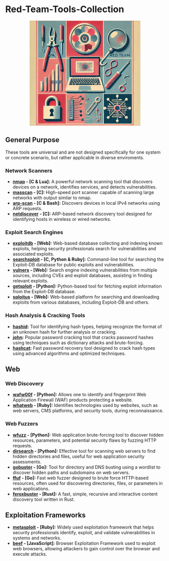 # Red-Team-Tools-Collection
<p align="center">
  <img src="https://github.com/z4yt0s/Red-Team-Tools-Collection/blob/main/redteam_tools.png" width="350"/>
</p>

## General Purpose
These tools are universal and are not designed specifically for one system or concrete scenario, but rather applicable in diverse enviroments.

### Network Scanners
- **[nmap](https://github.com/nmap/nmap) - [C & Lua]:** A powerful network scanning tool that discovers devices on a network, identifies services, and detects vulnerabilities.
- **[masscan](https://github.com/robertdavidgraham/masscan) - [C]:** High-speed port scanner capable of scanning large networks with output similar to nmap.
- **[arp-scan](https://github.com/royhills/arp-scan) - [C & Bash]:** Discovers devices in local IPv4 networks using ARP requests.
- **[netdiscover](https://salsa.debian.org/debian/netdiscover) - [C]:** ARP-based network discovery tool designed for identifying hosts in wireless or wired networks.

### Exploit Search Engines
- **[exploitdb](https://exploit-db.com/) - [Web]:** Web-based database collecting and indexing known exploits, helping security professionals search for vulnerabilities and associated exploits.
- **[searchsploit](https://gitlab.com/kalilinux/packages/exploitdb) - [C, Python & Ruby]:** Command-line tool for searching the Exploit-DB database for public exploits and vulnerabilities.
- **[vulners](https://vulners.com/) - [Web]:** Search engine indexing vulnerabilities from multiple sources, including CVEs and exploit databases, assisting in finding relevant exploits.
- **[getsploit](https://gitlab.com/kalilinux/packages/getsploit) - [Python]:** Python-based tool for fetching exploit information from the Exploit-DB database.
- **[sploitus](https://sploitus.com/) - [Web]:** Web-based platform for searching and downloading exploits from various databases, including Exploit-DB and others.

### Hash Analysis & Cracking Tools
- **[hashid](https://github.com/psypanda/hashID):** Tool for identifying hash types, helping recognize the format of an unknown hash for further analysis or cracking.
- **[john](https://github.com/openwall/john):** Popular password cracking tool that cracks password hashes using techniques such as dictionary attacks and brute-forcing.
- **[hashcat](https://github.com/hashcat/hashcat):** Fast password recovery tool designed to crack hash types using advanced algorithms and optimized techniques.


## Web

### Web Discovery
- **[wafw00f](https://github.com/EnableSecurity/wafw00f) - [Python]:** Allows one to identify and fingerprint Web Application Firewall (WAF) products protecting a website.
- **[whatweb](https://github.com/urbanadventurer/WhatWeb) - [Ruby]:** Identifies technologies used by websites, such as web servers, CMS platforms, and security tools, during reconnaissance. 

### Web Fuzzers
- **[wfuzz](https://github.com/xmendez/wfuzz) - [Python]:** Web application brute-forcing tool to discover hidden resources, parameters, and potential security flaws by fuzzing HTTP requests.
- **[dirsearch](https://github.com/maurosoria/dirsearch) - [Python]:** Effective tool for scanning web servers to find hidden directories and files, useful for web application security assessments.
- **[gobuster](https://github.com/OJ/gobuster) - [Go]:** Tool for directory and DNS busting using a wordlist to discover hidden paths and subdomains on web servers.
- **[ffuf](https://github.com/ffuf/ffuf) - [Go]:** Fast web fuzzer designed to brute force HTTP-based resources, often used for discovering directories, files, or parameters in web applications.
- **[feroxbuster](https://github.com/epi052/feroxbuster) - [Rust]:** A fast, simple, recursive and interactive content discovery tool written in Rust.



## Exploitation Frameworks
- **[metasploit](https://github.com/rapid7/metasploit-framework) - [Ruby]:** Widely used exploitation framework that helps security professionals identify, exploit, and validate vulnerabilities in systems and networks.
- **[beef](https://github.com/beefproject/beef) - [JavaScript]:** Browser Exploitation Framework used to exploit web browsers, allowing attackers to gain control over the browser and execute attacks.
